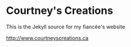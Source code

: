 # Courtney's Creations

This is the Jekyll source for my fiancée's website

http://www.courtneyscreations.ca

